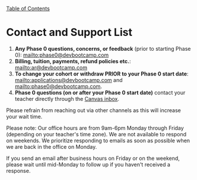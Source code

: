 [Table of Contents](README.md)

# Contact and Support List
1. **Any Phase 0 questions, concerns, or feedback** (prior to starting Phase 0): <mailto:phase0@devbootcamp.com>
2. **Billing, tuition, payments, refund policies etc.**: <mailto:ar@devbootcamp.com>
3. **To change your cohort or withdraw PRIOR to your Phase 0 start date**: <mailto:applications@devbootcamp.com> and <mailto:phase0@devbootcamp.com>.
4. **Phase 0 questions (on or after your Phase 0 start date)** contact your teacher directly through the [Canvas inbox](https://devbootcamp.instructure.com).

Please refrain from reaching out via other channels as this will increase your wait time.

Please note: Our office hours are from 9am-6pm Monday through Friday (depending on your teacher's time zone). We are not available to respond on weekends. We prioritize responding to emails as soon as possible when we are back in the office on Monday.

If you send an email after business hours on Friday or on the weekend, please wait until mid-Monday to follow up if you haven't received a response.

